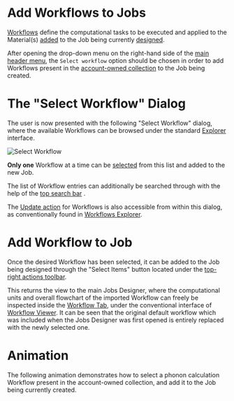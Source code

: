 # Add Workflows to Jobs

[Workflows](/workflows/overview.md) define the computational tasks to be executed and applied to the Material(s) [added](select-materials.md) to the Job being currently [designed](../overview.md).

After opening the drop-down menu <i class="zmdi zmdi-more-vert zmdi-hc-border"></i> on the right-hand side of the [main header menu](../header-menu.md), the `Select workflow` option should be chosen in order to add Workflows present in the [account-owned collection](/accounts/collections.md) to the Job being created. 

# The "Select Workflow" Dialog

The user is now presented with the following "Select Workflow" dialog, where the available Workflows can be browsed under the standard [Explorer](/entities-general/ui/explorer.md) interface. 

![Select Workflow](/images/select-workflow-dialog.png "Select Workflow")

**Only one** Workflow at a time can be [selected](/entities-general/actions/select.md) from this list and added to the new Job.

The list of Workflow entries can additionally be searched through with the help of the [top search bar](/entities-general/actions/search.md) <i class="zmdi zmdi-search-for zmdi-hc-border"></i>. 

The [Update action](/workflows/actions/update.md) for Workflows is also accessible from within this dialog, as conventionally found in [Workflows Explorer](/workflows/ui/explorer.md). 

# Add Workflow to Job

Once the desired Workflow has been selected, it can be added to the Job being designed through the "Select Items" button <i class="zmdi zmdi-collection-plus zmdi-hc-border"></i> located under the [top-right actions toolbar](/entities-general/ui/explorer.md#actions-toolbar). 

This returns the view to the main Jobs Designer, where the computational units and overall flowchart of the imported Workflow can freely be inspected inside the [Workflow Tab](../workflow-tab.md), under the conventional interface of [Workflow Viewer](/workflows/ui/viewer.md). It can be seen that the original default workflow which was included when the Jobs Designer was first opened is entirely replaced with the newly selected one.

# Animation

The following animation demonstrates how to select a phonon calculation Workflow present in the account-owned collection, and add it to the Job being currently created.

<img data-gifffer="/images/add-workflow-designer.gif">
